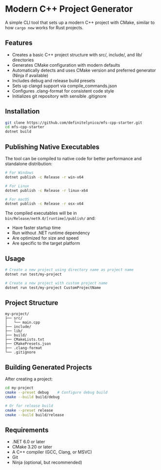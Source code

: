 # Modern C++ Project Generator

A simple CLI tool that sets up a modern C++ project with CMake, similar to how `cargo new` works for Rust projects.

## Features

- Creates a basic C++ project structure with src/, include/, and lib/ directories
- Generates CMake configuration with modern defaults
- Automatically detects and uses CMake version and preferred generator (Ninja if available)
- Includes debug and release build presets
- Sets up clangd support via compile_commands.json
- Configures .clang-format for consistent code style
- Initializes git repository with sensible .gitignore

## Installation

```bash
git clone https://github.com/definitelynico/mfs-cpp-starter.git
cd mfs-cpp-starter
dotnet build
```

## Publishing Native Executables

The tool can be compiled to native code for better performance and standalone distribution:

```bash
# For Windows
dotnet publish -c Release -r win-x64

# For Linux
dotnet publish -c Release -r linux-x64

# For macOS
dotnet publish -c Release -r osx-x64
```

The compiled executables will be in `bin/Release/net9.0/[runtime]/publish/` and:
- Have faster startup time
- Run without .NET runtime dependency
- Are optimized for size and speed
- Are specific to the target platform

## Usage

```bash
# Create a new project using directory name as project name
dotnet run test/my-project

# Create a new project with custom project name
dotnet run test/my-project CustomProjectName
```

## Project Structure

```
my-project/
├── src/
│   └── main.cpp
├── include/
├── lib/
├── build/
├── CMakeLists.txt
├── CMakePresets.json
├── .clang-format
└── .gitignore
```

## Building Generated Projects

After creating a project:

```bash
cd my-project
cmake --preset debug    # Configure debug build
cmake --build build/debug

# Or for release build
cmake --preset release
cmake --build build/release
```

## Requirements

- .NET 6.0 or later
- CMake 3.20 or later
- A C++ compiler (GCC, Clang, or MSVC)
- Git
- Ninja (optional, but recommended)
